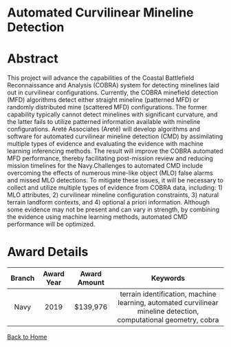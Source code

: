 
Automated Curvilinear Mineline Detection
========================================

# Abstract


This project will advance the capabilities of the Coastal Battlefield Reconnaissance and Analysis (COBRA) system for detecting minelines laid out in curvilinear configurations. Currently, the COBRA minefield detection (MFD) algorithms detect either straight mineline (patterned MFD) or randomly distributed mine (scattered MFD) configurations. The former capability typically cannot detect minelines with significant curvature, and the latter fails to utilize patterned information available with mineline configurations. Areté Associates (Areté) will develop algorithms and software for automated curvilinear mineline detection (CMD) by assimilating multiple types of evidence and evaluating the evidence with machine learning inferencing methods. The result will improve the COBRA automated MFD performance, thereby facilitating post-mission review and reducing mission timelines for the Navy.Challenges to automated CMD include overcoming the effects of numerous mine-like object (MLO) false alarms and missed MLO detections. To mitigate these issues, it will be necessary to collect and utilize multiple types of evidence from COBRA data, including: 1) MLO attributes, 2) curvilinear mineline configuration constraints, 3) natural terrain landform contexts, and 4) optional a priori information. Although some evidence may not be present and can vary in strength, by combining the evidence using machine learning methods, automated CMD performance will be optimized.  

# Award Details

|Branch|Award Year|Award Amount|Keywords|
| :---: | :---: | :---: | :---: |
|Navy|2019|$139,976|terrain identification, machine learning, automated curvilinear mineline detection, computational geometry, cobra|
  
  


[Back to Home](https://github.com/chrischow/dod_sbir_awards/JH/#2026)